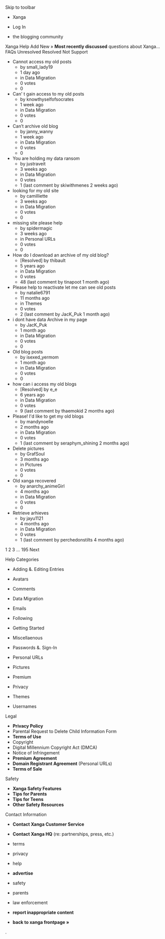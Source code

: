 Skip to toolbar

*   Xanga

*   Log In

*   the blogging community

Xanga Help Add New » **Most recently discussed** questions about Xanga… FAQs Unresolved Resolved Not Support

*   Cannot access my old posts
    *   by small\_lady19
    *   1 day ago
    *   in Data Migration
    *   0 votes
    *   0
*   Can' t gain access to my old posts
    *   by knowthyselfofsocrates
    *   1 week ago
    *   in Data Migration
    *   0 votes
    *   0
*   Can’t archive old blog
    *   by janny\_wanny
    *   1 week ago
    *   in Data Migration
    *   0 votes
    *   0
*   You are holding my data ransom
    *   by justraveit
    *   3 weeks ago
    *   in Data Migration
    *   0 votes
    *   1 (last comment by skiwithmenes 2 weeks ago)
*   looking for my old site
    *   by camilliette
    *   3 weeks ago
    *   in Data Migration
    *   0 votes
    *   0
*   missing site please help
    *   by spidermagic
    *   3 weeks ago
    *   in Personal URLs
    *   0 votes
    *   0
*   How do I download an archive of my old blog?
    *   \[Resolved\] by thibault
    *   5 years ago
    *   in Data Migration
    *   0 votes
    *   48 (last comment by tinapoot 1 month ago)
*   Please help to reactivate let me can see old posts
    *   by natalie6791
    *   11 months ago
    *   in Themes
    *   0 votes
    *   2 (last comment by JacK\_Puk 1 month ago)
*   i dont have data Archive in my page
    *   by JacK\_Puk
    *   1 month ago
    *   in Data Migration
    *   0 votes
    *   0
*   Old blog posts
    *   by isexed\_yermom
    *   1 month ago
    *   in Data Migration
    *   0 votes
    *   0
*   how can i access my old blogs
    *   \[Resolved\] by e\_e
    *   6 years ago
    *   in Data Migration
    *   0 votes
    *   9 (last comment by thaemokid 2 months ago)
*   Please! I'd like to get my old blogs
    *   by mandynoelle
    *   2 months ago
    *   in Data Migration
    *   0 votes
    *   1 (last comment by seraphym\_shining 2 months ago)
*   Delete pictures
    *   by GrafSoul
    *   3 months ago
    *   in Pictures
    *   0 votes
    *   0
*   Old xanga recovered
    *   by anarchy\_animeGirl
    *   4 months ago
    *   in Data Migration
    *   0 votes
    *   0
*   Retrieve arhieves
    *   by jayu1121
    *   4 months ago
    *   in Data Migration
    *   0 votes
    *   1 (last comment by perchedonstilts 4 months ago)

1 2 3 ... 195 Next

Help Categories

*   Adding &. Editing Entries
*   Avatars
*   Comments
*   Data Migration
*   Emails
*   Following
*   Getting Started
*   Miscellaenous

*   Passwords &. Sign-In
*   Personal URLs
*   Pictures
*   Premium
*   Privacy
*   Themes
*   Usernames

Legal

*   **Privacy Policy**
*   Parental Request to Delete Child Information Form
*   **Terms of Use**
*   Copyright
*   Digital Millennium Copyright Act (DMCA)
*   Notice of Infringement
*   **Premium Agreement**
*   **Domain Registrant Agreement** (Personal URLs)
*   **Terms of Sale**

Safety

*   **Xanga Safety Features**
*   **Tips for Parents**
*   **Tips for Teens**
*   **Other Safety Resources**

Contact Information

*   **Contact Xanga Customer Service**
*   **Contact Xanga HQ** (re: partnerships, press, etc.)

*   terms
*   privacy
*   help
*   **advertise**

*   safety
*   parents
*   law enforcement
*   **report inappropriate content**

*   **back to xanga frontpage »**

<img src="http://pixel.quantserve.com/pixel/p-87h-iNOVooym2.gif" style="display: none" height="1" width="1" alt="Quantcast"/>.